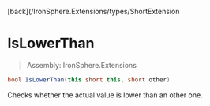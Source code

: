 ﻿

[back](/IronSphere.Extensions/types/ShortExtension

# IsLowerThan

> Assembly: IronSphere.Extensions

```csharp
bool IsLowerThan(this short this, short other)
```

Checks whether the actual value is lower than an other one.

 